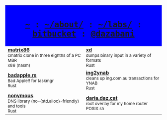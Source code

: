 <!--
  accepted: @width @align p br table tr td q sup sub h1 h2 h3 h4 h5 h6 samp kbd
  rejected: @style @class @data colgroup col font small big dfn center svg
  useless: table@width table@border table@frame table@rules

  h3: 1.25em bold bottom16px top24px
  h4: 1em bold bottom16px top24px
  p: 1em bottom16px

  use sup/sub as small or to fine-tine spacing (can be nested)
-->

<table>
  <tr>
    <!--
      stylesheet has table{width:max-content;max-width:100%}
      so use td@width=9999999 over table@width=100%
    -->
    <td bgcolor="blue" colspan="2" width="9999999" align="center">
      <h1><samp>
        <a href="https://www.azabani.com/">~</a>
        : <a href="https://www.azabani.com/about/">~/about/</a>
        : <a href="https://www.azabani.com/labs/">~/labs/</a>
        : <a href="https://bitbucket.org/delan">bitbucket</a>
        : <a href="https://twitter.com/dazabani">@dazabani</a>
      </samp></h1>
  <tr>
    <td width="50%">
      <b><a href="https://bitbucket.org/delan/matrix86">matrix86</a></b><br>
      <sub>cmatrix clone in three eighths of a PC MBR<br>x86 (nasm)</sub>
    <td width="50%">
      <b><a href="https://bitbucket.org/delan/xd">xd</a></b><br>
      <sub>dumps binary input in a variety of formats<br>Rust</sub>
  <tr>
    <td width="50%">
      <b><a href="https://bitbucket.org/delan/badapple.rs">badapple.rs</a></b><br>
      <sub>Bad Apple!! for taskmgr<br>Rust</sub>
    <td width="50%">
      <b><a href="https://bitbucket.org/delan/ing2ynab">ing2ynab</a></b><br>
      <sub>cleans up ing.com.au transactions for YNAB<br>Rust</sub>
  <tr>
    <td width="50%">
      <b><a href="https://bitbucket.org/delan/nonymous">nonymous</a></b><br>
      <sub>DNS library (no-{std,alloc}-friendly) and tools<br>Rust</sub>
    <td width="50%">
      <b><a href="https://bitbucket.org/delan/daria.daz.cat">daria.daz.cat</a></b><br>
      <sub>root overlay for my home router<br>POSIX sh</sub>
</table>
